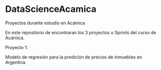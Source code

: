 # DataScienceAcamica
Proyectos durante estudio en Acámica

En este repositorio de encontraran los 3 proyectos o Sprints del curso de Acámica.

Proyecto 1:

Modelo de regresión para la predición de precios de inmuebles en Argentina.
